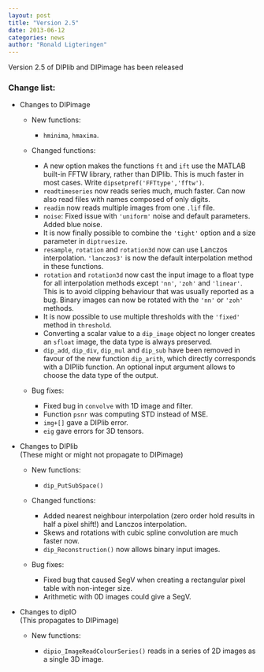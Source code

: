```yaml
---
layout: post
title: "Version 2.5"
date: 2013-06-12
categories: news
author: "Ronald Ligteringen"
---
```


Version 2.5 of DIPlib and DIPimage has been released

<h3>Change list:</h3>

- Changes to DIPimage

    - New functions:

        - `hminima`, `hmaxima`.

    - Changed functions:

        - A new option makes the functions `ft` and `ift` use the MATLAB built-in FFTW library, rather than DIPlib. This is much faster in most cases. Write `dipsetpref('FFTtype','fftw')`.
        - `readtimeseries` now reads series much, much faster. Can now also read files with names composed of only digits.
        - `readim` now reads multiple images from one `.lif` file.
        - `noise`: Fixed issue with `'uniform'` noise and default parameters. Added blue noise.
        - It is now finally possible to combine the `'tight'` option and a size parameter in `diptruesize`.
        - `resample`, `rotation` and `rotation3d` now can use Lanczos interpolation. `'lanczos3'` is now the default interpolation method in these functions.
        - `rotation` and `rotation3d` now cast the input image to a float type for all interpolation methods except `'nn'`, `'zoh'` and `'linear'`. This is to avoid clipping behaviour that was usually reported as a bug. Binary images can now be rotated with the `'nn'` or `'zoh'` methods.
        - It is now possible to use multiple thresholds with the `'fixed'` method in `threshold`.
        - Converting a scalar value to a `dip_image` object no longer creates an `sfloat` image, the data type is always preserved.
        - `dip_add`, `dip_div`, `dip_mul` and `dip_sub` have been removed in favour of the new function `dip_arith`, which directly corresponds with a DIPlib function. An optional input argument allows to choose the data type of the output.

    - Bug fixes:

        - Fixed bug in `convolve` with 1D image and filter.
        - Function `psnr` was computing STD instead of MSE.
        - `img+[]` gave a DIPlib error.
        - `eig` gave errors for 3D tensors.

- Changes to DIPlib  
(These might or might not propagate to DIPimage)

    - New functions:

        - `dip_PutSubSpace()`

    - Changed functions:

        - Added nearest neighbour interpolation (zero order hold results in half a pixel shift!) and Lanczos interpolation.
        - Skews and rotations with cubic spline convolution are much faster now.
        - `dip_Reconstruction()` now allows binary input images.

    - Bug fixes:

        - Fixed bug that caused SegV when creating a rectangular pixel table with non-integer size.
        - Arithmetic with 0D images could give a SegV.

- Changes to dipIO  
(This propagates to DIPimage)

    - New functions:

        - `dipio_ImageReadColourSeries()` reads in a series of 2D images as a single 3D image.
